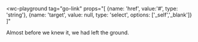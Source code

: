 <wc-playground
  tag="go-link"
  props="[
    {name: 'href', value:'#', type: 'string'},
    {name: 'target', value: null, type: 'select', options: ['_self','_blank']}
  ]"
>
  <go-link href="#">Almost before we knew it, we had left the ground.</go-link>
</wc-playground>
